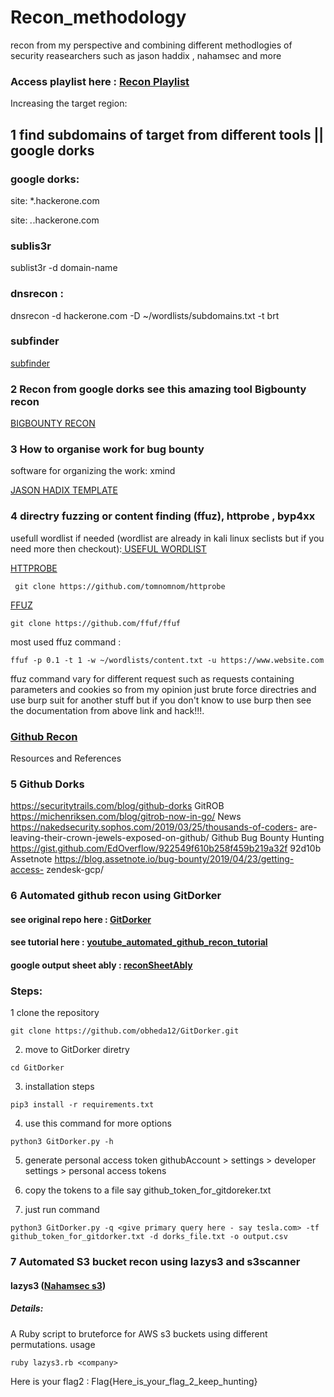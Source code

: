 # Recon_methodology 
recon from my perspective and  combining different methodlogies of security reasearchers such as jason haddix , nahamsec and more

### Access playlist here : <a href="https://www.youtube.com/watch?v=W8XT_KIzxBA&list=PLf3J-S0CLK3VSusI8Gn4f4ZKS16UIn720">Recon Playlist </a>

Increasing the target region:

##  1 find subdomains of target from different tools || google dorks  

### google dorks:

site: *.hackerone.com

site: *.*.hackerone.com

### sublis3r
sublist3r -d domain-name

### dnsrecon :

dnsrecon -d hackerone.com -D ~/wordlists/subdomains.txt -t brt

### subfinder

<a href="https://github.com/projectdiscovery/subfinder"> subfinder</a>

### 2 Recon from google dorks see this amazing tool Bigbounty recon
<a href="https://github.com/Viralmaniar/BigBountyRecon">BIGBOUNTY RECON</A>
###  3 How to organise work for bug bounty 

software for organizing the work: xmind

<a href="https://github.com/anurag708989/recon_methodology/blob/main/jasonHaddix_PentestingTemplate.xmind">JASON HADIX TEMPLATE</a>

### 4 directry fuzzing or content finding  (ffuz), httprobe , byp4xx 

usefull wordlist if needed (wordlist are already in kali linux seclists but if you need more then checkout):<a href="https://github.com/anurag708989/SecLists"> USEFUL WORDLIST </a>

<a href="https://github.com/tomnomnom/httprobe">HTTPROBE</a>

```
 git clone https://github.com/tomnomnom/httprobe
```

<a href="https://github.com/ffuf/ffuf">FFUZ</a>
```
git clone https://github.com/ffuf/ffuf
```

most used ffuz command : 
```
ffuf -p 0.1 -t 1 -w ~/wordlists/content.txt -u https://www.website.com
```
ffuz command vary for different request such as requests containing parameters and cookies so 
from my opinion just brute force directries and use burp suit for another stuff but if you don't know to use burp then see the documentation from above link and hack!!!.

### <a href="https://youtu.be/Kya7bSGnJjY">Github Recon</a>

Resources and References
### 5 Github Dorks
https://securitytrails.com/blog/github-dorks
GitROB
https://michenriksen.com/blog/gitrob-now-in-go/
News
https://nakedsecurity.sophos.com/2019/03/25/thousands-of-coders-
are-leaving-their-crown-jewels-exposed-on-github/
Github Bug Bounty
Hunting
https://gist.github.com/EdOverflow/922549f610b258f459b219a32f
92d10b
Assetnote
https://blog.assetnote.io/bug-bounty/2019/04/23/getting-access-
zendesk-gcp/



### 6 Automated github recon using GitDorker
#### see original repo here : <a href="https://github.com/obheda12/GitDorker">GitDorker</a>

#### see tutorial here : <a href="https://youtu.be/zgpDx41LsL4">youtube_automated_github_recon_tutorial</a>

#### google output sheet ably : <a href="https://docs.google.com/spreadsheets/d/12wDg1ma56622LooraVT7BV9-GFEKs5G0wIzIzTuScig/edit?usp=sharing">reconSheetAbly</a>

### Steps:
1 clone the repository 
```
git clone https://github.com/obheda12/GitDorker.git
```
2. move to GitDorker diretry 

```
cd GitDorker

```
3. installation steps
```
pip3 install -r requirements.txt
```
4. use this command for more options
```
python3 GitDorker.py -h
```
5. generate personal access token 
githubAccount > settings > developer settings > personal access tokens

6. copy the tokens to a file say  github_token_for_gitdoreker.txt

7. just run command
```
python3 GitDorker.py -q <give primary query here - say tesla.com> -tf github_token_for_gitdorker.txt -d dorks_file.txt -o output.csv
```

### 7 Automated S3 bucket recon using lazys3 and s3scanner
#### lazys3 (<a href="https://github.com/nahamsec/lazys3">Nahamsec s3</a>)
##### Details:
A Ruby script to bruteforce for AWS s3 buckets using different permutations.
usage
```
ruby lazys3.rb <company>
```









Here is your flag2 : Flag{Here_is_your_flag_2_keep_hunting}
